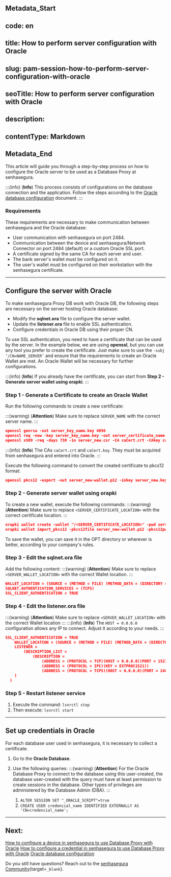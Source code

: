 ## Metadata_Start 
## code: en
## title: How to perform server configuration with Oracle 
## slug: pam-session-how-to-perform-server-configuration-with-oracle 
## seoTitle: How to perform server configuration with Oracle 
## description:  
## contentType: Markdown 
## Metadata_End
This article will guide you through a step-by-step process on how to configure the Oracle server to be used as a Database Proxy at senhasegura.

:::(info) (**Info**)
This process consists of configurations on the database connection and the application. Follow the steps according to the [Oracle database configuration](/v3-32/docs/pam-session-oracle-database-configurations) document.
:::

### Requirements
These requirements are necessary to make communication between senhasegura and the Oracle database:
* User communication with senhasegura on port 2484.
* Communication between the device and senhasegura/Network Connector on port 2484 (default) or a custom Oracle SSL port.
* A certificate signed by the same CA for each server and user.
* The bank server's wallet must be configured on it.
* The user's wallet must be configured on their workstation with the senhasegura certificate.

---
## Configure the server with Oracle
To make senhasegura Proxy DB work with Oracle DB, the following steps are necessary on the server hosting Oracle database:

* Modify the **sqlnet.ora** file to configure the server wallet.
* Update the **listener.ora** file to enable SSL authentication.
* Configure credentials in Oracle DB using their proper CN.

To use SSL authentication, you need to have a certificate that can be used by the server. In the example below, we are using **openssl**, but you can use any tool you prefer to create the certificate. Just make sure to use the `-subj ‘/CN=NAME_SERVER’` and ensure that the requirements to create an Oracle Wallet are met. An Oracle Wallet will be necessary for further configurations.

:::(info) (**Info**)
If you already have the certificate, you can start from **Step 2 - Generate server wallet using orapki**.
:::

### Step 1 - Generate a Certificate to create an Oracle Wallet

Run the following commands to create a new certificate:

:::(warning) (**Attention**)
Make sure to replace `SERVER_NAME` with the correct server name.
:::

```json
openssl genrsa -out server_key_name.key 4096
openssl req -new -key server_key_name.key -out server_certificate_name.csr -subj '/CN=SERVER_NAME'
openssl x509 -req -days 730 -in server_new.csr -CA caCert.crt -CAkey caCert.key -set_serial 01 -out server_new.crt 
```
:::(info) (**Info**)
The CAs `caCert.crt` and `caCert.key`. They must be acquired from senhasegura and entered into Oracle.
:::

Execute the following command to convert the created certificate to pkcs12 format:

```json
openssl pkcs12 -export -out server_new-wallet.p12 -inkey server_new.key -in server_new.crt -chain -CAfile caCert.crt -passout pass:server_newpass123
```

### Step 2 - Generate server wallet using orapki

To create a new wallet, execute the following commands:
:::(warning) (**Attention**)
Make sure to replace `<SERVER_CERTIFICATE_LOCATION>` with the correct certificate location.
:::

```json
orapki wallet create -wallet "/<SERVER_CERTIFICATE_LOCATION>" -pwd server_newpass123 -auto_login
orapki wallet import_pkcs12 -pkcs12file server_new-wallet.p12 -pkcs12pwd server_newpass123 -wallet "/<SERVER_CERTIFICATE_LOCATION>" -pwd server_newpass123
```

To save the wallet, you can save it in the OPT directory or wherever is better, according to your company's rules.

### Step 3 - Edit the sqlnet.ora file

Add the following content:
:::(warning) (**Attention**)
Make sure to replace `<SERVER_WALLET_LOCATION>` with the correct Wallet location.
:::

```json
WALLET_LOCATION = (SOURCE = (METHOD = FILE) (METHOD_DATA = (DIRECTORY = <SERVER_WALLET_LOCATION>)))
SQLNET.AUTHENTICATION_SERVICES = (TCPS)
SSL_CLIENT_AUTHENTICATION = TRUE
```

### Step 4 - Edit the listener.ora file

:::(warning) (**Attention**)
Make sure to replace `<SERVER_WALLET_LOCATION>` with the correct Wallet location
:::
:::(info) (**Info**)
The `HOST = 0.0.0.0` configuration allows any IP to connect. Adjust it according to your needs.
:::

```json
SSL_CLIENT_AUTHENTICATION = TRUE
    WALLET_LOCATION = (SOURCE = (METHOD = FILE) (METHOD_DATA = (DIRECTORY = <SERVER_WALLET_LOCATION>)))
    LISTENER =
        (DESCRIPTION_LIST =
            (DESCRIPTION =
                (ADDRESS = (PROTOCOL = TCP)(HOST = 0.0.0.0)(PORT = 1521))
                (ADDRESS = (PROTOCOL = IPC)(KEY = EXTPROC1521))
                (ADDRESS = (PROTOCOL = TCPS)(HOST = 0.0.0.0)(PORT = 2484))
    )
  )
```

### Step 5 - Restart listener service

1. Execute the command: `lsnrctl stop`
2. Then execute: `lsnrctl start`

---
## Set up credentials in Oracle
For each database user used in senhasegura, it is necessary to collect a certificate.

1. Go to the **Oracle Database**.
2. Use the following queries:
    :::(warning) (**Attention**)
    For the Oracle Database Proxy to connect to the database using this user-created, the database user-created with the query must have at least permission to create sessions in the database. Other types of privileges are administered by the Database Admin (DBA).
    :::

    1. `ALTER SESSION SET "_ORACLE_SCRIPT"=true`
    2. `CREATE USER credencial_name IDENTIFIED EXTERNALLY AS 'CN=credencial_name';`

---
## Next:
[How to configure a device in senhasegura to use Database Proxy with Oracle](/v3-32/docs/pam-session-how-to-configure-a-device-in-senhasegura-to-use-database-proxy-with-oracle)
[How to configure a credential in senhasegura to use Database Proxy with Oracle](/v3-32/docs/pam-session-how-to-configure-a-credential-in-senhasegura-to-use-database-proxy-with-oracle)
[Oracle database configuration](/v3-32/docs/pam-session-oracle-database-configurations)

Do you still have questions? Reach out to the [senhasegura Community](https://community.senhasegura.io/){target=`_blank`}.